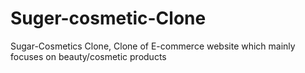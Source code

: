 # Suger-cosmetic-Clone
Sugar-Cosmetics Clone, Clone of E-commerce website which mainly focuses on beauty/cosmetic products
